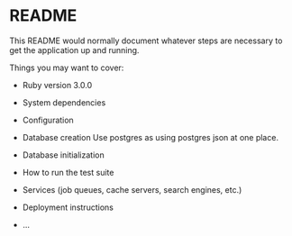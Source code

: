 # README

This README would normally document whatever steps are necessary to get the
application up and running.

Things you may want to cover:

* Ruby version
3.0.0

* System dependencies

* Configuration

* Database creation
Use postgres as using postgres json at one place.

* Database initialization

* How to run the test suite

* Services (job queues, cache servers, search engines, etc.)

* Deployment instructions

* ...
